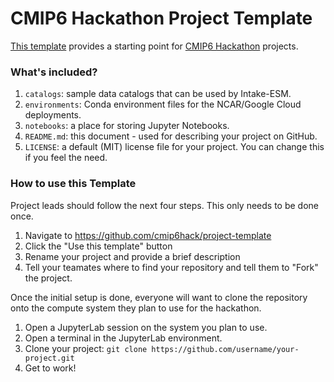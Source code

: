 # CMIP6 Hackathon Project Template

[This template](https://github.com/cmip6hack/project-template) provides a starting point for [CMIP6 Hackathon](https://cmip6hack.github.io/#/) projects.

### What's included?

1. `catalogs`: sample data catalogs that can be used by Intake-ESM.
1. `environments`: Conda environment files for the NCAR/Google Cloud deployments.
1. `notebooks`: a place for storing Jupyter Notebooks.
1. `README.md`: this document - used for describing your project on GitHub.
1. `LICENSE`: a default (MIT) license file for your project. You can change this if you feel the need.

### How to use this Template

Project leads should follow the next four steps. This only needs to be done once.

1. Navigate to https://github.com/cmip6hack/project-template
2. Click the "Use this template" button
3. Rename your project and provide a brief description
4. Tell your teamates where to find your repository and tell them to "Fork" the project.

Once the initial setup is done, everyone will want to clone the repository onto the compute system they plan to use for the hackathon.

1. Open a JupyterLab session on the system you plan to use.
1. Open a terminal in the JupyterLab environment.
1. Clone your project: `git clone https://github.com/username/your-project.git`
1. Get to work!
